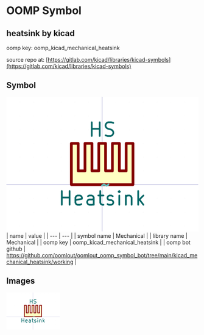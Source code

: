 # OOMP Symbol  
## heatsink  by kicad  
  
oomp key: oomp_kicad_mechanical_heatsink  
  
source repo at: [https://gitlab.com/kicad/libraries/kicad-symbols](https://gitlab.com/kicad/libraries/kicad-symbols)  
## Symbol  
  
[![working.png](working_600.png)](working.png)  
| name | value | 
| --- | --- | 
| symbol name | Mechanical | 
| library name | Mechanical | 
| oomp key | oomp_kicad_mechanical_heatsink | 
| oomp bot github | https://github.com/oomlout/oomlout_oomp_symbol_bot/tree/main/kicad_mechanical_heatsink/working | 
## Images  
  
[![working.png](working_140.png)](working.png)  
